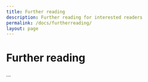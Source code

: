 ```yaml
---
title: Further reading
description: Further reading for interested readers
permalink: /docs/furtherreading/
layout: page
---
```

# Further reading    

...